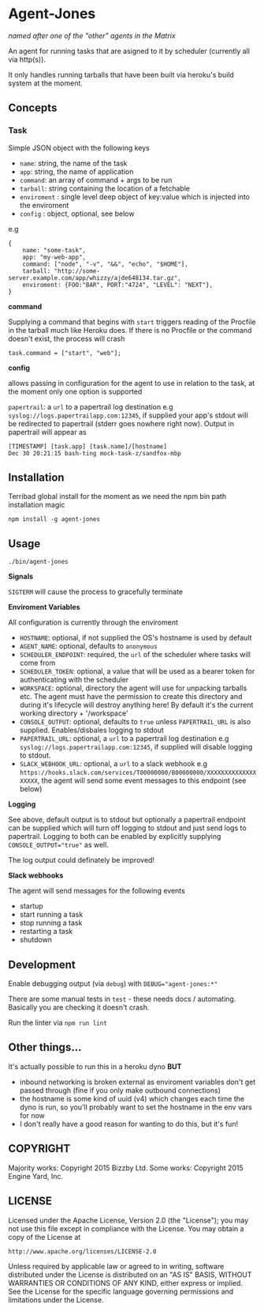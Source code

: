 # Agent-Jones

_named after one of the "other" agents in the Matrix_

An agent for running tasks that are asigned to it by scheduler (currently all via http(s)). 

It only handles running tarballs that have been built via heroku's build system at the moment.

## Concepts

### Task

Simple JSON object with the following keys
- `name`: string, the name of the task
- `app`: string, the name of application
- `command`: an array of command + args to be run
- `tarball`: string containing the location of a fetchable
- `enviroment` : single level deep object of key:value which is injected into the enviroment
- `config` : object, optional, see below

e.g
```
{
    name: "some-task",
    app: "my-web-app",
    command: ["node", "-v", "&&", "echo", "$HOME"],
    tarball: "http://some-server.example.com/app/whizzy/ajde648134.tar.gz",
    enviroment: {FOO:"BAR", PORT:"4724", "LEVEL": "NEXT"},
}
```

__command__

Supplying a command that begins with `start` triggers reading of the Procfile in the tarball much like Heroku does. If there is no Procfile or the command doesn't exist, the process will crash

```
task.command = ["start", "web"]; 
```

__config__

allows passing in configuration for the agent to use in relation to the task, at the moment only one option is supported

`papertrail`: a `url` to a papertrail log destination e.g `syslog://logs.papertrailapp.com:12345`, if supplied your app's stdout will be redirected to papertrail (stderr goes nowhere right now). Output in papertrail will appear as 
```
[TIMESTAMP] [task.app] [task.name]/[hostname] 
Dec 30 20:21:15 bash-ting mock-task-z/sandfox-mbp
```

## Installation

Terribad global install for the moment as we need the npm bin path installation magic

``` 
npm install -g agent-jones
```

## Usage

```
./bin/agent-jones
```

__Signals__

`SIGTERM` will cause the process to gracefully terminate


__Enviroment Variables__

All configuration is currently through the enviroment

- `HOSTNAME`: optional, if not supplied the OS's hostname is used by default
- `AGENT_NAME`: optional, defaults to `anonymous`
- `SCHEDULER_ENDPOINT`: required, the `url` of the scheduler where tasks will come from
- `SCHEDULER_TOKEN`: optional, a value that will be used as a bearer token for authenticating with the scheduler
- `WORKSPACE`: optional, directory the agent will use for unpacking tarballs etc. The agent must have the permission to create this directory and during it's lifecycle will destroy anything here! By default it's the current working directory + '/workspace'
- `CONSOLE_OUTPUT`: optional, defaults to `true` unless `PAPERTRAIL_URL` is also supplied. Enables/disbales logging to stdout
- `PAPERTRAIL_URL`: optional, a `url` to a papertrail log destination e.g `syslog://logs.papertrailapp.com:12345`, if supplied will disable logging to stdout.
- `SLACK_WEBHOOK_URL`: optional, a `url` to a slack webhook e.g `https://hooks.slack.com/services/T00000000/B00000000/XXXXXXXXXXXXXXXXXXX`, the agent will send some event messages to this endpoint (see below)

__Logging__

See above, default output is to stdout but optionally a papertrail endpoint can be supplied which will turn off logging to stdout and just send logs to papertrail. Logging to both can be enabled by explicitly supplying `CONSOLE_OUTPUT="true"` as well.

The log output could definately be improved!

__Slack webhooks__

The agent will send messages for the following events

- startup 
- start running a task
- stop running a task
- restarting a task
- shutdown

## Development

Enable debugging output (via `debug`) with `DEBUG="agent-jones:*"`

There are some manual tests in `test` - these needs docs / automating. Basically you are checking it doesn't crash.

Run the linter via `npm run lint`

## Other things...

It's actually possible to run this in a heroku dyno
__BUT__
- inbound networking is broken external as enviroment variables don't get passed through (fine if you only make outbound connections)
- the hostname is some kind of uuid (v4) which changes each time the dyno is run, so you'll probably want to set the hostname in the env vars for now
- I don't really have a good reason for wanting to do this, but it's fun!

## COPYRIGHT 

Majority works: Copyright 2015 Bizzby Ltd.
Some works: Copyright 2015 Engine Yard, Inc.

## LICENSE

Licensed under the Apache License, Version 2.0 (the "License");
you may not use this file except in compliance with the License.
You may obtain a copy of the License at

    http://www.apache.org/licenses/LICENSE-2.0

Unless required by applicable law or agreed to in writing, software
distributed under the License is distributed on an "AS IS" BASIS,
WITHOUT WARRANTIES OR CONDITIONS OF ANY KIND, either express or implied.
See the License for the specific language governing permissions and
limitations under the License.
